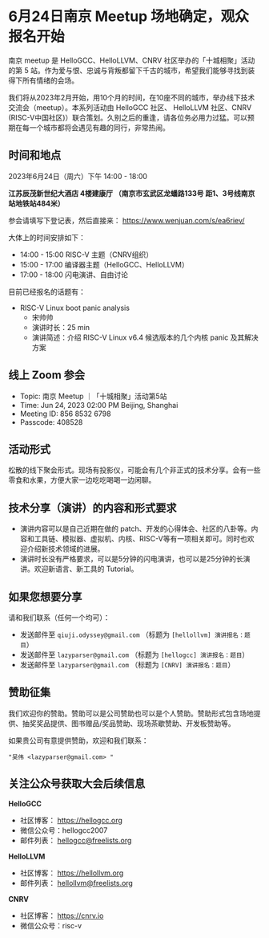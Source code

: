 # 6月24日南京 Meetup 场地确定，观众报名开始

南京 meetup 是 HelloGCC、HelloLLVM、CNRV 社区举办的「十城相聚」活动的第 5 站。作为爱与恨、忠诚与背叛都留下千古的城市，希望我们能够寻找到装得下所有情绪的会场。

我们将从2023年2月开始，用10个月的时间，在10座不同的城市，举办线下技术交流会（meetup）。本系列活动由 HelloGCC 社区、 HelloLLVM 社区、CNRV (RISC-V中国社区)）联合策划。久别之后的重逢，请各位务必用力过猛。可以预期在每一个城市都将会遇见有趣的同行，非常热闹。

## 时间和地点

2023年6月24日（周六）下午 14:00 - 18:00

**江苏辰茂新世纪大酒店 4楼建康厅 （南京市玄武区龙蟠路133号 距1、3号线南京站地铁站484米）**

参会请填写下登记表，然后直接来：
https://www.wenjuan.com/s/ea6riev/


大体上的时间安排如下：

- 14:00 - 15:00 RISC-V 主题（CNRV组织）
- 15:00 - 17:00 编译器主题（HelloGCC、HelloLLVM）
- 17:00 - 18:00 闪电演讲、自由讨论

目前已经报名的话题有：

- RISC-V Linux boot panic analysis
	- 宋帅帅
	- 演讲时长：25 min
	- 演讲简述：介绍 RISC-V Linux v6.4 候选版本的几个内核 panic 及其解决方案


## 线上 Zoom 参会

- Topic: 南京 Meetup ｜「十城相聚」活动第5站
- Time: Jun 24, 2023 02:00 PM Beijing, Shanghai
- Meeting ID: 856 8532 6798
- Passcode: 408528

## 活动形式

松散的线下聚会形式。现场有投影仪，可能会有几个非正式的技术分享。会有一些零食和水果，方便大家一边吃吃喝喝一边闲聊。

## 技术分享（演讲）的内容和形式要求

- 演讲内容可以是自己近期在做的 patch、开发的心得体会、社区的八卦等。内容和工具链、模拟器、虚拟机、内核、RISC-V等有一项相关即可。同时也欢迎介绍新技术领域的进展。
- 演讲时长没有严格要求，可以是5分钟的闪电演讲，也可以是25分钟的长演讲。欢迎新语言、新工具的 Tutorial。

## 如果您想要分享

请和我们联系（任何一个均可）：

- 发送邮件至 `qiuji.odyssey@gmail.com` （标题为 `[hellollvm] 演讲报名：题目`）
- 发送邮件至 `lazyparser@gmail.com` （标题为 `[hellogcc] 演讲报名：题目`）
- 发送邮件至 `lazyparser@gmail.com` （标题为 `[CNRV] 演讲报名：题目`）

## 赞助征集

我们欢迎你的赞助。赞助可以是公司赞助也可以是个人赞助。赞助形式包含场地提供、抽奖奖品提供、图书赠品/奖品赞助、现场茶歇赞助、开发板赞助等。

如果贵公司有意提供赞助，欢迎和我们联系：  

`"吴伟 <lazyparser@gmail.com> "`

## 关注公众号获取大会后续信息

**HelloGCC**

- 社区博客： https://hellogcc.org
- 微信公众号：hellogcc2007
- 邮件列表： hellogcc@freelists.org

**HelloLLVM**

- 社区博客： https://hellollvm.org
- 邮件列表： hellollvm@freelists.org

**CNRV**
- 社区博客： https://cnrv.io
- 微信公众号：risc-v